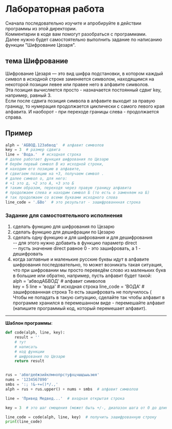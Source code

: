 # Лабораторная работа

Сначала последовательно изучите и апробируйте в действии программы из этой директории.  
Комментарии в коде вам помогут разобраться с программами.  
Далее нужно будет самостоятельно выполнить задание по написанию функции "Шифрование Цезаря".  

## тема Шифрование  

Шифрование Цезаря — это вид шифра подстановки, в котором каждый символ в исходной строке заменяется символом, находящимся на некоторой позиции левее или правее него в алфавите символов.  
Эта позиция вычисляется просто - назначается постоянный сдвиг key, например, равный 3.  
Если после сдвига позиция символа в алфавите выходит за правую границу, то нумерация продолжается циклически с самого левого края алфавита. И наоборот - при переходе границы слева - продолжается справа.  

## Пример  

```py
alph = 'АБВОД.123абвод'  # алфавит символов
key = 3  # размер сдвига
line = 'Вода.'  # исходная строка
# далее работает функция шифрования по Цезарю
# берём первый символ В из исходной строки,
# находим его позицию в алфавите, 
# сдвигаем позицию на +3, получаем символ . 
# далее символ о, для него:
# +1 это д, +2 это А, +3 это Б
# таким образом, переходя через правую границу алфавита
# продолжаем слева и находим символ Б (то есть о заменяем на Б)
# так продолжаем со всеми буквами исходного слова
line_code = '.БВо'  # это результат - зашифрованнная строка
```

### Задание для самостоятельного исполнения  

1) сделать функцию для шифрования по Цезарю  
2) сделать функцию для дешифрации по Цезарю  
3) сделать одну функцию и для шифрования и для дешифрования  
-- для этого нужно добавить в функцию параметр direct  
-- пусть значение direct равное 0 - это зашифровать, а 1 - дешифровать  
4) когда заглавные и маленькие русские буквы идут в алфавите шифрования последовательно, то может возникать такая ситуация, что при шифровании мы просто переведём слово из маленьких букв в большие или обратно, например, пусть алфавит будет такой:  
alph = 'абводАБВОД'  # алфавит символов  
key = 5
line = 'вода'  # исходная строка
line_code = 'ВОДА'  # зашифрованнная строка
То есть зашифровать не получилось (  
Чтобы не попадать в такую ситуацию, сделайте так чтобы алфавит в программе хранился в перемешанном виде - перемешайте алфавит (напишите программый код, который перемешает алфавит).  

---  

**Шаблон программы**:  

```py
def code(alph, line, key):
    result = ''
    # тут
    # написать 
    # код функции
    # шифрования по Цезарю
    return result


rus = 'абвгдеёжзийклмнопрстуфхцчшщъыьэюя'
nums = '1234567890'
smbs = ':; !&-+=()*/.,'
alph = rus + rus.upper() + nums + smbs  # алфавит символов

line = 'Привед Медвед...'  # входная открытая строка

key = 3  # это шаг смещения (может быть +/-, диапазон шага от 0 до длины алфавита)

line_code = code(alph, line, key)  # получить зашифрованную строку
print(line_code)
```
